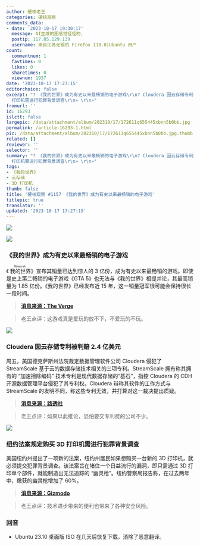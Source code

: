 ```yaml
---
author: 硬核老王
categories: 硬核观察
comments_data:
- date: '2023-10-17 19:30:17'
  message: AI生成的图感觉怪怪的，
  postip: 117.85.129.139
  username: 来自江苏无锡的 Firefox 118.0|Ubuntu 用户
count:
  commentnum: 1
  favtimes: 0
  likes: 0
  sharetimes: 0
  viewnum: 1937
date: '2023-10-17 17:27:15'
editorchoice: false
excerpt: "? 《我的世界》成为有史以来最畅销的电子游戏\r\n? Cloudera 因云存储专利被判赔 2.4 亿美元\r\n? 纽约法案规定购买 3D
  打印机需进行犯罪背景调查\r\n» \r\n»"
fromurl: ''
id: 16293
islctt: false
largepic: /data/attachment/album/202310/17/172611q655445xbnn5b0bb.jpg
permalink: /article-16293-1.html
pic: /data/attachment/album/202310/17/172611q655445xbnn5b0bb.jpg.thumb.jpg
related: []
reviewer: ''
selector: ''
summary: "? 《我的世界》成为有史以来最畅销的电子游戏\r\n? Cloudera 因云存储专利被判赔 2.4 亿美元\r\n? 纽约法案规定购买 3D
  打印机需进行犯罪背景调查\r\n» \r\n»"
tags:
- 《我的世界》
- 云存储
- 3D 打印机
thumb: false
title: '硬核观察 #1157 《我的世界》成为有史以来最畅销的电子游戏'
titlepic: true
translator: ''
updated: '2023-10-17 17:27:15'
---
```


![](/data/attachment/album/202310/17/172611q655445xbnn5b0bb.jpg)


![](/data/attachment/album/202310/17/172619rpuvpz72qizotpu2.jpg)


### 《我的世界》成为有史以来最畅销的电子游戏


《<ruby> 我的世界 <rt>  Minecraft </rt></ruby>》宣布其销量已达到惊人的 3 亿份，成为有史以来最畅销的游戏。即使是史上第二畅销的电子游戏《GTA 5》也无法与《我的世界》相提并论，其最高销量为 1.85 亿份。《我的世界》已经发布近 15 年，这一销量冠军很可能会保持很长一段时间。



> 
> **[消息来源：The Verge](https://www.theverge.com/2023/10/15/23916349/minecraft-mojang-sold-300-million-copies-live-2023)**
> 
> 
> 



> 
> 老王点评：这游戏真是爱玩的放不下，不爱玩的不玩。
> 
> 
> 


![](/data/attachment/album/202310/17/172629nazaveip3ppx7v30.jpg)


### Cloudera 因云存储专利被判赔 2.4 亿美元


周五，美国德克萨斯州法院裁定数据管理软件公司 Cloudera 侵犯了 StreamScale 基于云的数据存储技术相关的三项专利。StreamScale 拥有称其拥有的 “加速擦除编码” 技术专利是现代数据存储的“基石”，指控 Cloudera 的 CDH 开源数据管理平台侵犯了其专利权。Cloudera 辩称其软件的工作方式与 StreamScale 的发明不同，称这些专利无效，并打算对这一裁决提出质疑。



> 
> **[消息来源：路透社](https://www.reuters.com/legal/litigation/cloudera-hit-with-240-mln-patent-verdict-over-cloud-storage-technology-2023-10-13/)**
> 
> 
> 



> 
> 老王点评：如果以此推论，恐怕要交专利费的公司不少。
> 
> 
> 


![](/data/attachment/album/202310/17/172643coaolbgipla0z91l.jpg)


### 纽约法案规定购买 3D 打印机需进行犯罪背景调查


美国纽约州提出了一项新的法案，纽约州居民如果想购买一台新的 3D 打印机，就必须提交犯罪背景调查。该法案旨在堵住一个日益流行的漏洞，即只需通过 3D 打印单个部件，就能制造出无法追踪的 “幽灵枪”。纽约警察局报告称，在过去两年中，缴获的幽灵枪增加了 60%。



> 
> **[消息来源：Gizmodo](https://gizmodo.com/new-york-bill-criminal-background-check-buy-3d-printer-1850930407)**
> 
> 
> 



> 
> 老王点评：技术进步带来的便利也带来了各种安全风险。
> 
> 
> 


### 回音


* Ubuntu 23.10 桌面版 ISO 在几天后恢复下载，消除了恶意翻译。